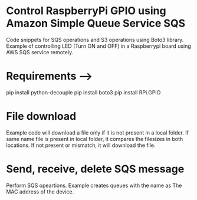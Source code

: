 # Control RaspberryPi GPIO using Amazon Simple Queue Service SQS
Code snippets for SQS operations and S3 operations using Boto3 library. Example of controlling LED (Turn ON and OFF) in a Raspberrypi board using AWS SQS service remotely. 

# Requirements -->
pip install python-decouple
pip install boto3
pip install RPi.GPIO

# File download 
Example code will download a file only if it is not present in a local folder. If same name file is present in local folder, it compares the filesizes in both locations. If not present or mismatch, it will download the file.

# Send, receive, delete SQS message 
Perform SQS opeartions. Example creates queues with the name as The MAC address of the device. 
